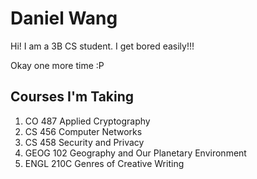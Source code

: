 # Daniel Wang

Hi! I am a 3B CS student. I get bored easily!!!


Okay one more time :P

## Courses I'm Taking
1. CO 487 Applied Cryptography
2. CS 456 Computer Networks
3. CS 458 Security and Privacy
4. GEOG 102 Geography and Our Planetary Environment
5. ENGL 210C Genres of Creative Writing
